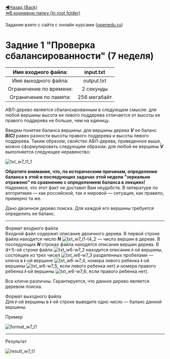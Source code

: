 [:arrow_backward:Назад (Back)](https://github.com/Bloodies/HSE-University-projects/tree/Bloodies/Course-2/AaDS/Algorithms-practice-%5BITMO%5D/Week-7)  
[:rewind:В корневую папку (In root folder)](https://github.com/Bloodies/HSE-University-projects)  

Задание взято с сайта с онлайн курсами ([openedu.ru](https://courses.openedu.ru))

# Задние 1 "Проверка сбалансированности" (7 неделя)
| Имя входного файла: | input.txt |
|:--------------------:|:----------:|
| Имя выходного файла: | output.txt |
| Ограничение по времени: | 2 секунды |
| Ограничение по памяти: | 256 мегабайт |

АВЛ-дерево является сбалансированным в следующем смысле: для любой вершины высота ее левого поддерева отличается от высоты ее правого поддерева не больше, чем на единицу.

Введем понятие баланса вершины: для вершины дерева ***V*** ее баланс ***B(C)*** равен разности высоты правого поддерева и высоты левого поддерева. Таким образом, свойство АВЛ-дерева, приведенное выше, можно сформулировать следующим образом: для любой ее вершины ***V*** выполняется следующее неравенство:

![txt_w7_t1_1](https://user-images.githubusercontent.com/45668574/176203522-40682458-551e-41ec-a58e-25c77d207de3.png)

__Обратите внимание, что, по историческим причинам, определение баланса в этой и последующих задачах этой недели "зеркально отражено" по сравнению с определением баланса в лекциях!__ Надеемся, что этот факт не доставит Вам неудобств. В литературе по алгоритмам — как российской, так и мировой — ситуация, как правило, примерно та же.

Дано двоичное дерево поиска. Для каждой его вершины требуется определить ее баланс.
__________________
Формат входного файла  
Входной файл содержит описание двоичного дерева. В первой строке файла находится число ***N*** ![txt_w7_t1-t4_2](https://user-images.githubusercontent.com/45668574/176203572-e2c9a28e-9808-4d7f-ab74-7b1d7784ec82.png) — число вершин в дереве. В последующих ***N*** строках файла находятся описания вершин дерева. В (***i***+1)-ой строке файла ![txt_w6-w7_2](https://user-images.githubusercontent.com/45668574/176202119-ad44b49e-647a-4dc3-8967-ac502ecea7ec.png) находится описание ***i***-ой вершины, состоящее из трех чисел ![txt_w6-w7_3](https://user-images.githubusercontent.com/45668574/176202149-6789ae77-9100-495e-8d70-396c2f2200fc.png) разделенных пробелами — ключа в ***i***-ой вершине ![txt_w6-w7_4](https://user-images.githubusercontent.com/45668574/176202227-1219f87f-a6a4-493a-91d5-48687dd9a20d.png), номера левого ребенка ***i***-ой вершины ![txt_w6-w7_5](https://user-images.githubusercontent.com/45668574/176202256-da154cb8-af38-4301-8fef-76774feb2554.png), если левого ребенка нет) и номера правого ребенка ***i***-ой вершины ![txt_w6-w7_6](https://user-images.githubusercontent.com/45668574/176202277-dfe96e8a-264f-442d-bf84-46f1bf4ddfc9.png), если правого ребенка нет).

Все ключи различны. Гарантируется, что данное дерево является деревом поиска.

Формат выходного файла  
Для ***i***-ой вершины в ***i***-ой строке выведите одно число — баланс данной вершины.

Пример

![format_w7_t1](https://user-images.githubusercontent.com/45668574/176203905-1f58b0ea-25e5-44e8-a0d4-e905ac3d9dbf.png)
__________________
Результат

![result_w7_t1](https://user-images.githubusercontent.com/45668574/176203877-019ba4d3-5e2e-4a6c-871a-88f03e4260e0.png)
